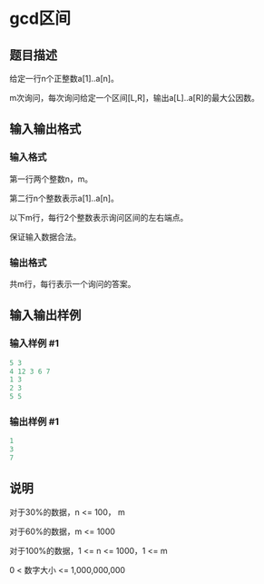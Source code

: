 # gcd区间

## 题目描述

给定一行n个正整数a[1]..a[n]。

m次询问，每次询问给定一个区间[L,R]，输出a[L]..a[R]的最大公因数。

## 输入输出格式

### 输入格式

第一行两个整数n，m。

第二行n个整数表示a[1]..a[n]。

以下m行，每行2个整数表示询问区间的左右端点。

保证输入数据合法。

### 输出格式

共m行，每行表示一个询问的答案。

## 输入输出样例

### 输入样例 #1

```cpp
5 3
4 12 3 6 7
1 3
2 3
5 5

```
### 输出样例 #1

```cpp
1
3
7

```
## 说明

对于30%的数据，n <= 100， m 

对于60%的数据，m <= 1000

对于100%的数据，1 <= n <= 1000，1 <= m 

0 < 数字大小 <= 1,000,000,000

